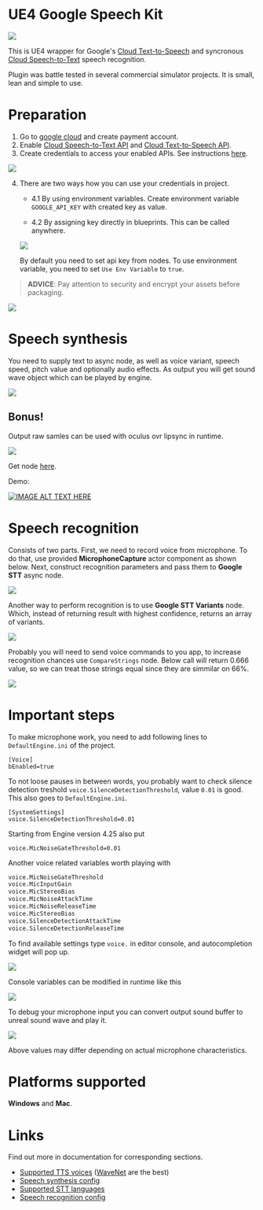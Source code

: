 # **UE4 Google Speech Kit**

![](pics/Icon128.png)

This is UE4 wrapper for Google's [Cloud Text-to-Speech](https://cloud.google.com/text-to-speech/) and syncronous [Cloud Speech-to-Text](https://cloud.google.com/speech-to-text/) speech recognition.

Plugin was battle tested in several commercial simulator projects. It is small, lean and simple to use.

# Preparation
1) Go to [google cloud](https://console.cloud.google.com) and create payment account.
2) Enable [Cloud Speech-to-Text API](https://console.cloud.google.com/apis/library/speech.googleapis.com) and [Cloud Text-to-Speech API](https://console.cloud.google.com/apis/library/texttospeech.googleapis.com).
3) Create credentials to access your enabled APIs. See instructions [here](https://cloud.google.com/docs/authentication).

![](pics/api_key.png)

4) There are two ways how you can use your credentials in project.

    * 4.1 By using environment variables. Create environment variable `GOOGLE_API_KEY` with created key as value.

    * 4.2 By assigning key directly in blueprints. This can be called anywhere.

    ![](pics/apikeybp.png)

    By default you need to set api key from nodes. To use environment variable, you need to set `Use Env Variable` to `true`.

> **ADVICE**: Pay attention to security and encrypt your assets before packaging.

![](pics/encryption.png)

# Speech synthesis

You need to supply text to async node, as well as voice variant, speech speed, pitch value and optionally audio effects. As output you will get
sound wave object which can be played by engine.

![](pics/googletts.png)

## Bonus!

Output raw samles can be used with oculus ovr lipsync in runtime.

![](pics/ovrframesequence.png)

Get node [here](https://github.com/IlgarLunin/UE4OVRLipSyncCookFrameSequence).

Demo:

[![IMAGE ALT TEXT HERE](https://img.youtube.com/vi/B78aQly2wrI/0.jpg)](https://www.youtube.com/watch?v=B78aQly2wrI)

# Speech recognition

Consists of two parts. First, we need to record voice from microphone. To do that, use provided **MicrophoneCapture**
actor component as shown below. Next, construct recognition parameters and pass them to **Google STT** async node.

![](pics/googlestt.png)

Another way to perform recognition is to use **Google STT Variants** node. Which, instead of returning result with highest confidence, returns an array of variants.

![](pics/googlesttvariants.png)

Probably you will need to send voice commands to you app, to increase recognition chances use `CompareStrings` node. Below call will return 0.666 value,
so we can treat those strings equal since they are simmilar on 66%.

![](pics/compare.png)

# Important steps

To make microphone work, you need to add following lines to `DefaultEngine.ini` of the project.
```
[Voice]
bEnabled=true
```

To not loose pauses in between words, you probably want to check silence detection treshold `voice.SilenceDetectionThreshold`, value `0.01` is good.
This also goes to `DefaultEngine.ini`.

```
[SystemSettings]
voice.SilenceDetectionThreshold=0.01
```
Starting from Engine version 4.25 also put
```
voice.MicNoiseGateThreshold=0.01
```

Another voice related variables worth playing with
```bash
voice.MicNoiseGateThreshold
voice.MicInputGain
voice.MicStereoBias
voice.MicNoiseAttackTime
voice.MicNoiseReleaseTime
voice.MicStereoBias
voice.SilenceDetectionAttackTime
voice.SilenceDetectionReleaseTime
```

To find available settings type `voice.` in editor console, and autocompletion widget will pop up.

![](pics/voicesettings.png)

Console variables can be modified in runtime like this

![](pics/silencenode.png)

To debug your microphone input you can convert output sound buffer to
unreal sound wave and play it.

![](pics/buffertosound.png)

Above values may differ depending on actual microphone characteristics.

# Platforms supported

**Windows** and **Mac**.

# Links
Find out more in documentation for corresponding sections.
* [Supported TTS voices](https://cloud.google.com/text-to-speech/docs/voices) ([WaveNet](https://en.wikipedia.org/wiki/WaveNet) are the best)
* [Speech synthesis config](https://cloud.google.com/text-to-speech/docs/reference/rest/v1/text/synthesize#audioconfig)
* [Supported STT languages](https://cloud.google.com/speech-to-text/docs/languages)
* [Speech recognition config](https://cloud.google.com/speech-to-text/docs/reference/rest/v1/RecognitionConfig)
